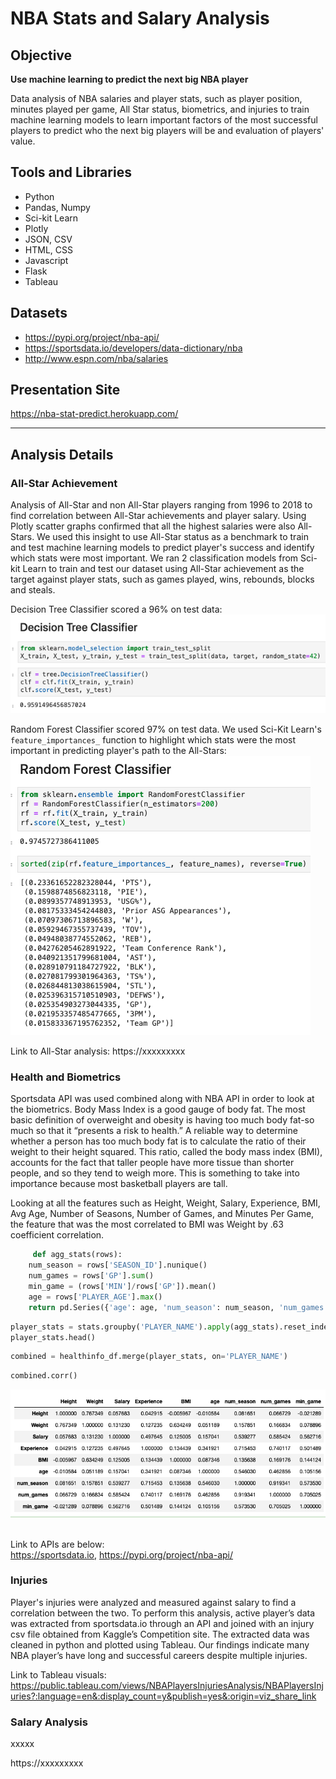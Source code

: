 # NBA Stats and Salary Analysis

## Objective
<strong>Use machine learning to predict the next big NBA player</strong>

Data analysis of NBA salaries and player stats, such as player position, minutes played per game, All Star status, biometrics, and injuries to train machine learning models to learn important factors of the most successful players to predict who the next big players will be and evaluation of players' value.

## Tools and Libraries
* Python
* Pandas, Numpy
* Sci-kit Learn
* Plotly
* JSON, CSV
* HTML, CSS
* Javascript
* Flask
* Tableau

## Datasets
* https://pypi.org/project/nba-api/
* https://sportsdata.io/developers/data-dictionary/nba
* http://www.espn.com/nba/salaries


## Presentation Site
https://nba-stat-predict.herokuapp.com/

***

## Analysis Details

### All-Star Achievement 
Analysis of All-Star and non All-Star players ranging from 1996 to 2018 to find correlation between All-Star achievements and player salary. Using Plotly scatter graphs confirmed that all the highest salaries were also All-Stars. We used this insight to use All-Star status as a benchmark to train and test machine learning models to predict player's success and identify which stats were most important. We ran 2 classification models from Sci-kit Learn to train and test our dataset using All-Star achievement as the target against player stats, such as games played, wins, rebounds, blocks and steals.

Decision Tree Classifier scored a 96% on test data:
<br>
![index](group_files/images/readme1.png)

Random Forest Classifier scored 97% on test data. We used Sci-Kit Learn's `feature_importances_` function to highlight which stats were the most important in predicting player's path to the All-Stars:
<br>
![index](group_files/images/readme2.png)

Link to All-Star analysis: https://xxxxxxxxx

### Health and Biometrics
<p> Sportsdata API was used combined along with NBA API in order to look at the biometrics.   Body Mass Index is a good gauge of body fat. The most basic definition of overweight and obesity is having too much body fat-so much so that it “presents a risk to health.” A reliable way to determine whether a person has too much body fat is to calculate the ratio of their weight to their height squared. This ratio, called the body mass index (BMI), accounts for the fact that taller people have more tissue than shorter people, and so they tend to weigh more.  This is something to take into importance because most basketball players are tall. </p>

<p>Looking at all the features such as Height, Weight, Salary, Experience, BMI, Avg Age, Number of Seasons, Number of Games, and Minutes Per Game, the feature that was the most correlated to BMI was Weight by .63 coefficient correlation. </p>

```python
     def agg_stats(rows):
    num_season = rows['SEASON_ID'].nunique()
    num_games = rows['GP'].sum()
    min_game = (rows['MIN']/rows['GP']).mean()
    age = rows['PLAYER_AGE'].max()
    return pd.Series({'age': age, 'num_season': num_season, 'num_games': num_games, 'min_game': min_game})
```

```python
player_stats = stats.groupby('PLAYER_NAME').apply(agg_stats).reset_index()
player_stats.head()
```

```python
combined = healthinfo_df.merge(player_stats, on='PLAYER_NAME')
```

```python
combined.corr()
```

![index](group_files/images/correlationimg.png)

<br>Link to APIs are below:</br>
https://sportsdata.io, https://pypi.org/project/nba-api/

### Injuries
Player's injuries were analyzed and measured against salary to find a correlation between the two. To perform this analysis, active player’s data was extracted from sportsdata.io through an API and joined with an injury csv file obtained from Kaggle’s Competition site.  The extracted data was cleaned in python and plotted using Tableau.
Our findings indicate many NBA player’s have long and successful careers despite multiple injuries.

Link to Tableau visuals: https://public.tableau.com/views/NBAPlayersInjuriesAnalysis/NBAPlayersInjuries?:language=en&:display_count=y&publish=yes&:origin=viz_share_link

### Salary Analysis
xxxxx

https://xxxxxxxxx
